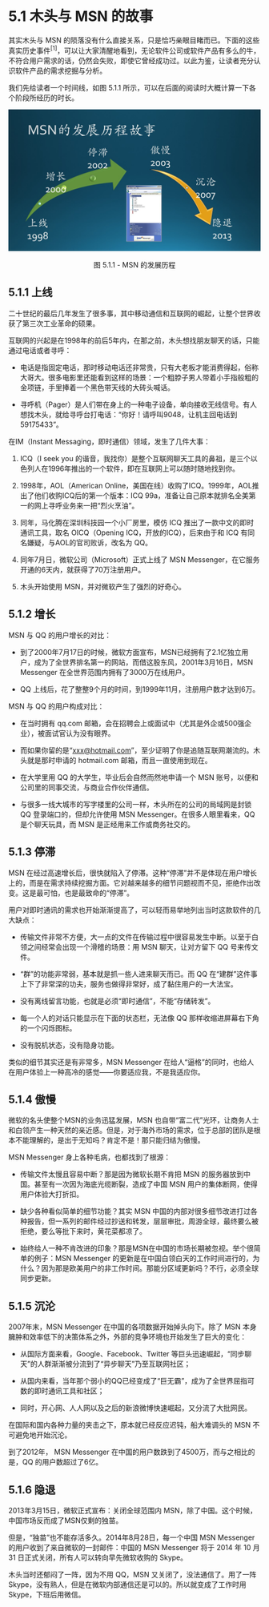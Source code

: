 # 5.1 木头与 MSN 的故事

其实木头与 MSN 的陨落没有什么直接关系，只是恰巧亲眼目睹而已。下面的这些真实历史事件$^{[1]}$，可以让大家清醒地看到，无论软件公司或软件产品有多么的牛，不符合用户需求的话，仍然会失败，即使它曾经成功过。以此为鉴，让读者充分认识软件产品的需求挖掘与分析。

我们先给读者一个时间线，如图 5.1.1 所示，可以在后面的阅读时大概计算一下各个阶段所经历的时长。

<div align="center">
<img src="Images/Slide2.JPG"/>

图 5.1.1 - MSN 的发展历程
</div>

## 5.1.1 上线

二十世纪的最后几年发生了很多事，其中移动通信和互联网的崛起，让整个世界收获了第三次工业革命的硕果。

互联网的兴起是在1998年的前后5年内，在那之前，木头想找朋友聊天的话，只能通过电话或者寻呼：

- 电话是指固定电话，那时移动电话还非常贵，只有大老板才能消费得起，俗称大哥大。很多电影里还能看到这样的场景：一个粗脖子男人带着小手指般粗的金项链，手里捧着一个黑色带天线的大砖头喊话。

- 寻呼机（Pager）是人们带在身上的一种电子设备，单向接收无线信号。有人想找木头，就给寻呼台打电话：“你好！请呼叫9048，让机主回电话到59175433”。

在IM（Instant Messaging，即时通信）领域，发生了几件大事：

1. ICQ（I seek you 的谐音，我找你）是整个互联网聊天工具的鼻祖，是三个以色列人在1996年推出的一个软件，即在互联网上可以随时随地找到你。
   
2. 1998年，AOL（American Online，美国在线）收购了ICQ。1999年，AOL推出了他们收购ICQ后的第一个版本：ICQ 99a，准备让自己原本就排名全美第一的网上寻呼业务来一把“烈火烹油”。
   
3. 同年，马化腾在深圳科技园一个小厂房里，模仿 ICQ 推出了一款中文的即时通讯工具，取名 OICQ（Opening ICQ，开放的ICQ），后来由于和 ICQ 有同名嫌疑，与AOL的官司败诉，改名为 QQ。

4. 同年7月日，微软公司（Microsoft）正式上线了 MSN Messenger，在它服务开通的6天内，就获得了70万注册用户。
   
5. 木头开始使用 MSN，并对微软产生了强烈的好奇心。

## 5.1.2 增长

MSN 与 QQ 的用户增长的对比：

- 到了2000年7月17日的时候，微软方面宣布，MSN已经拥有了2.1亿独立用户，成为了全世界排名第一的网站，而借这股东风，2001年3月16日，MSN Messenger 在全世界范围内拥有了3000万在线用户。

- QQ 上线后，花了整整9个月的时间，到1999年11月，注册用户数才达到6万。

MSN 与 QQ 的用户构成对比：

- 在当时拥有 qq.com 邮箱，会在招聘会上或面试中（尤其是外企或500强企业），被面试官认为没有眼界。

- 而如果你留的是“xxx@hotmail.com”，至少证明了你是追随互联网潮流的。木头就是那时申请的 hotmail.com 邮箱，而且一直使用到现在。

- 在大学里用 QQ 的大学生，毕业后会自然而然地申请一个 MSN 账号，以便和公司里的同事交流，与商业合作伙伴通信。

- 与很多一线大城市的写字楼里的公司一样，木头所在的公司的局域网是封锁 QQ 登录端口的，但却允许使用 MSN Messenger。在很多人眼里看来，QQ 是个聊天玩具，而 MSN 是正经用来工作或商务社交的。


## 5.1.3 停滞

MSN 在经过高速增长后，很快就陷入了停滞。这种“停滞”并不是体现在用户增长上的，而是在需求持续挖掘方面。它对越来越多的细节问题视而不见，拒绝作出改变。这是最可怕，也是最致命的“停滞”。

用户对即时通讯的需求也开始渐渐提高了，可以轻而易举地列出当时这款软件的几大缺点：

- 传输文件非常不方便，大一点的文件在传输过程中很容易发生中断。以至于白领之间经常会出现一个滑稽的场景：用 MSN 聊天，让对方留下 QQ 号来传文件。
  
- “群”的功能非常弱，基本就是抓一些人进来聊天而已。而 QQ 在“建群”这件事上下了非常深的功夫，服务也做得非常好，成了黏住用户的一大法宝。

- 没有离线留言功能，也就是必须“即时通信”，不能“存储转发”。

- 每一个人的对话只能显示在下面的状态栏，无法像 QQ 那样收缩进屏幕右下角的一个闪烁图标。

- 没有脱机状态，没有隐身功能。

类似的细节其实还是有非常多，MSN Messenger 在给人“逼格”的同时，也给人在用户体验上一种高冷的感觉——你要适应我，不是我适应你。

## 5.1.4 傲慢

微软的名头使整个MSN的业务迅猛发展，MSN 也自带“富二代”光环，让商务人士和白领产生一种天然的亲近感。但是，对于海外市场的需求，位于总部的团队是根本不能理解的，是出于无知吗？肯定不是！那只能归结为傲慢。

MSN Messenger 身上各种毛病，也都找到了根源：

- 传输文件太慢且容易中断？那是因为微软长期不肯把 MSN 的服务器放到中国。甚至有一次因为海底光缆断裂，造成了中国 MSN 用户的集体断网，使得用户体验大打折扣。

- 缺少各种看似简单的细节功能？其实 MSN 中国的内部对很多细节改进打过各种报告，但一系列的邮件经过抄送和转发，层层审批，周游全球，最终要么被拒绝，要么等批下来时，黄花菜都凉了。

- 始终给人一种不肯改进的印象？那是MSN在中国的市场长期被忽视。举个很简单的例子：MSN Messenger 的更新是在中国白领白天的工作时间进行的，为什么？因为那是欧美用户的非工作时间。那能分区域更新吗？不行，必须全球同步更新。

## 5.1.5 沉沦

2007年末，MSN Messenger 在中国的各项数据开始掉头向下。除了 MSN 本身臃肿和效率低下的决策体系之外，外部的竞争环境也开始发生了巨大的变化：

- 从国际方面来看，Google、Facebook、Twitter 等巨头迅速崛起，“同步聊天”的人群渐渐被分流到了“异步聊天”乃至互联网社区；

- 从国内来看，当年那个弱小的QQ已经变成了“巨无霸”，成为了全世界屈指可数的即时通讯工具和社区；

- 同时，开心网、人人网以及之后的新浪微博快速崛起，又分流了大批网民。

在国际和国内各种力量的夹击之下，原本就已经反应迟钝，船大难调头的 MSN 不可避免地开始沉沦。

到了2012年， MSN Messenger 在中国的用户数跌到了4500万，而与之相比的是，QQ 的用户数超过了6亿。

## 5.1.6 隐退

2013年3月15日，微软正式宣布：关闭全球范围内 MSN，除了中国。这个时候，中国市场反而成了MSN仅剩的独苗。

但是，“独苗”也不能存活多久。2014年8月28日，每一个中国 MSN Messenger 的用户收到了来自微软的一封邮件：中国的 MSN Messenger 将于 2014 年 10 月 31 日正式关闭，所有人可以转向早先微软收购的 Skype。

木头当时还郁闷了一阵，因为不用 QQ，MSN 又关闭了，没法通信了。用了一阵 Skype，没有熟人，但是在微软内部通信还是可以的。所以就变成了工作时用 Skype，下班后用微信。

